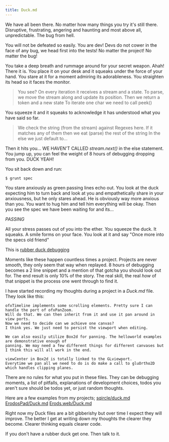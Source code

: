 ```yaml
---
title: Duck.md
---
```


We have all been there. No matter how many things you try it's still there. Disruptive, frustrating, angering and 
haunting and most above all, unpredictable. The bug from hell. 

You will not be defeated so easily. You are dev! Devs do not cower in the face of any bug, we head first into the 
tests! No matter the project! No matter the bug!

You take a deep breath and rummage around for your secret weapon. Ahah! There it is. You place it on your desk and it 
squeaks under the force of your hand. You stare at it for a moment admiring its adorableness. You straighten its head 
so it faces the monitor.

> You see? 
> On every iteration it receives a stream and a state. 
> To parse, we move the stream along and update its position.
> Then we return a token and a new state 
> To iterate one char we need to call peek()

You squeeze it and it squeaks to acknowledge it has understood what you have said so far.

> We check the string (from the stream) against Regexes here.
> If it matches any of them then we eat (parse) the rest of the string
> In the else we just default to...

Then it hits you... WE HAVEN'T CALLED _stream.next()_ in the else statement. You jump up, you can feel the weight of 8 hours of debugging dropping from you. DUCK YEAH! 

You sit back down and run:

    $ grunt spec 

You stare anxiously as green passing lines echo out. You look at the duck expecting him to turn back and look at you
and empathetically share in your anxiousness, but he only stares ahead. He is obviously way more anxious than you. 
You want to hug him and tell him everything will be okay. Then you see the spec we have been waiting for and its...

*PASSING*

All your stress passes out of you into the ether. You squeeze the duck. It squeaks. A smile forms on your face.
You look at it and say "Once more into the specs old friend"

This is [rubber duck debugging](http://en.wikipedia.org/wiki/Rubber_duck_debugging)

Moments like these happen countless times a project. Projects are never smooth, they only seem that way when replayed. 
8 hours of debugging becomes a 2 line snippet and a mention of that gotcha you should look out for. The end result is 
only 10% of the story. The real skill, the real _how_ of that snippet is the process one went through to find it.

I have started recording my thoughts during a project in a _Duck.md_ file. They look like this:

    ofxTimeline implements some scrolling elements. Pretty sure I can handle the port of ofxPanZoom. 
    Will do that. We can then inherit from it and use it pan around in view ports. 
    Now we need to decide can we achieve one canvas? 
    I think yes. We just need to persist the viewport when editing.

    We can also easily utilize Box2d for panning. The helloworld examples are demonstrative enough of 
    panning. We may need a few different things for different canvases but I think this will all work in the end.

    viewCenter in Box2d is totally linked to the GLviewport. 
    Everytime we pan all we need to do is do make a call to gluOrtho2D which handles clipping planes. 

There are no rules for what you put in these files. They can be debugging moments, a list of pitfalls, explanations of 
development choices, todos you aren't sure should be todos yet, or just random thoughts.

Here are a few examples from my projects; [sqircle/duck.md](https://github.com/sqircle/sqircle/blob/master/Duck.md) 
[ErodosPad/Duck.md](https://github.com/erdosapp/ErdosPad/blob/master/DUCK.md) 
[Erods.web/Duck.md](https://github.com/erdosapp/Erdos.web/blob/master/Duck.md)

Right now my Duck files are a bit gibberishy but over time I expect they will improve. The better I get at writing 
down my thoughts the clearer they become. Clearer thinking equals clearer code.

If you don't have a rubber duck get one. Then talk to it.
